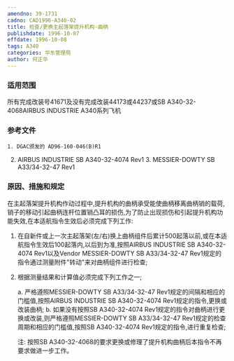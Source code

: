 ```yaml
---
amendno: 39-1731
cadno: CAD1996-A340-02
title: 检查/更换主起落架提升机构-曲柄
publishdate: 1996-10-07
effdate: 1996-10-08
tags: A340
categories: 华东管理局
author: 何正华
---
```


### 适用范围 
所有完成改装号41671及没有完成改装44173或44237或SB A340-32-4068AIRBUS INDUSTRIE A340系列飞机

<!--more-->
### 参考文件
    1. DGAC颁发的 AD96-160-046(B)R1 
2. AIRBUS INDUSTRIE SB A340-32-4074 Rev1 
    3. MESSIER-DOWTY SB A33/34-32-47 Rev1             

### 原因、措施和规定 
在主起落架提升机构作动过程中,提升机构的曲柄承受能使曲柄移离曲柄销的载荷,销子的移动引起曲柄连杆位置销凸耳的损伤,为了防止出现损伤和引起提升机构功能失效,在本适航指令生效后必须完成下列工作: 
1. 在自新件或上一次主起落架(左/右)换上曲柄组件后累计500起落以前,或在本适航指令生效后100起落内,以后到为准,按照AIRBUS INDUSTRIE SB A340-32-4074 Rev1以及Vendor MESSIER-DOWTY SB A33/34-32-47 Rev1规定的指令通过测量附件"转动"来对曲柄组件进行检查; 
2. 根据测量结果和计算值必须完成下列工作之一; 
  
     a. 严格遵照MESSIER-DOWTY SB  A33/34-32-47 Rev1规定的间隔和相应的门槛值,按照AIRBUS INDUSTRIE SB A340-32-4074 Rev1规定的指令,更换或改装曲柄; 
     b. 如果没有按照SB A340-32-4074 Rev1规定的指令对曲柄进行更换或改装,则严格遵照MESSIER-DOWTY SB A33/34-32-47 Rev1规定的检查周期和相应的门槛值,按照SB A340-32-4074 Rev1规定的指令,进行重复检查; 

    注: 按照SB A340-32-4068的要求更换或修理了提升机构曲柄后本指令不再要求做进一步工作。 
